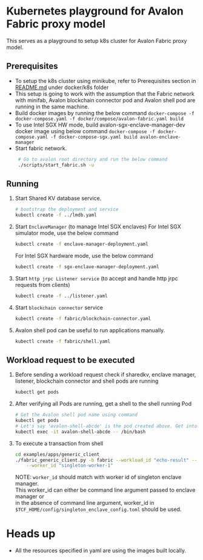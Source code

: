 # Kubernetes playground for Avalon Fabric proxy model

This serves as a playground to setup k8s cluster for Avalon Fabric proxy model.

## Prerequisites
- To setup the k8s cluster using minikube, refer to Prerequisites section in [README.md](../README.md) under docker/k8s folder
- This setup is going to work with the assumption that the Fabric network with minifab, Avalon blockchain connector pod
  and Avalon shell pod are running in the same machine.
- Build docker images by running the below command
  `docker-compose -f docker-compose.yaml -f docker/compose/avalon-fabric.yaml build`
- To use Intel SGX HW mode, build avalon-sgx-enclave-manager-dev docker image using below command
  `docker-compose -f docker-compose.yaml -f docker-compose-sgx.yaml build avalon-enclave-manager`
- Start fabric network.
  ```bash
   # Go to avalon root directory and run the below command
   ./scripts/start_fabric.sh -u
  ```

## Running 

1. Start Shared KV database service.
    ```bash
    # bootstrap the deployment and service
    kubectl create -f ../lmdb.yaml
    ```
2. Start `EnclaveManager` (to manage Intel SGX enclaves)
   For Intel SGX simulator mode, use the below command
    ```bash
    kubectl create -f enclave-manager-deployment.yaml
    ```
   For Intel SGX hardware mode, use the below command
    ```bash
    kubectl create -f sgx-enclave-manager-deployment.yaml
    ```
3.  Start `http jrpc Listener service` (to accept and handle http jrpc requests from clients)
    ```bash
    kubectl create -f ../listener.yaml
    ```
4.  Start `blockchain connector` service
    ```bash
    kubectl create -f fabric/blockchain-connector.yaml
    ```
5.  Avalon shell pod can be useful to run applications manually.
    ```bash
    kubectl create -f fabric/shell.yaml
    ```

## Workload request to be executed
1. Before sending a workload request check if sharedkv, enclave manager, listener, blockchain connector and shell pods are running
    ```bash
    kubectl get pods
    ```

2. After verifying all Pods are running, get a shell to the shell running Pod
    ```bash
    # Get the Avalon shell pod name using command
    kubectl get pods
    # Let's say 'avalon-shell-abcde' is the pod created above. Get into the shell
    kubectl exec -it avalon-shell-abcde -- /bin/bash
    ```
3. To execute a transaction from shell
   ```bash
   cd examples/apps/generic_client
   ./fabric_generic_client.py -b fabric --workload_id "echo-result" --in_data "Hello" \
       --worker_id "singleton-worker-1"
   ```

   NOTE: `worker_id` should match with worker id of singleton enclave manager.  
   This worker_id can either be command line argument passed to enclave manager or   
   in the absence of command line argument, worker_id in
   `$TCF_HOME/config/singleton_enclave_config.toml` should be used.

# Heads up
- All the resources specified in yaml are using the images built locally.
